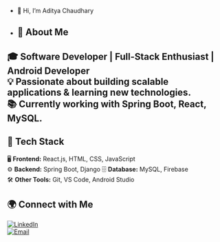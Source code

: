 - 👋 Hi, I’m Aditya Chaudhary
- ## 🚀 About Me  
🎓 **Software Developer | Full-Stack Enthusiast | Android Developer**  
💡 Passionate about building scalable applications & learning new technologies.  
📚 Currently working with **Spring Boot, React, MySQL**. 
---

## 🔧 Tech Stack  
🖥 **Frontend:** React.js, HTML, CSS, JavaScript  
⚙️ **Backend:** Spring Boot, Django 
🗄 **Database:** MySQL, Firebase  
🛠 **Other Tools:** Git, VS Code, Android Studio  

## 🌍 Connect with Me  
[![LinkedIn](https://img.shields.io/badge/LinkedIn-blue?style=for-the-badge&logo=linkedin)](https://linkedin.com/in/aditya-chaudhary-593651235)   
[![Email](https://img.shields.io/badge/Email-D14836?style=for-the-badge&logo=gmail&logoColor=white)](mailto:chaudharyaditya296@gmail.com)  

